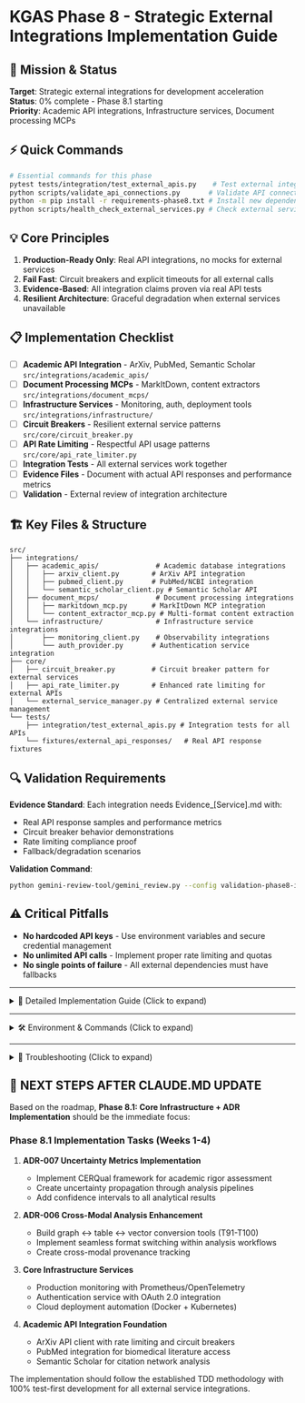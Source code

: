 # KGAS Phase 8 - Strategic External Integrations Implementation Guide

## 🎯 Mission & Status
**Target**: Strategic external integrations for development acceleration  
**Status**: 0% complete - Phase 8.1 starting  
**Priority**: Academic API integrations, Infrastructure services, Document processing MCPs

## ⚡ Quick Commands
```bash
# Essential commands for this phase
pytest tests/integration/test_external_apis.py    # Test external integrations
python scripts/validate_api_connections.py       # Validate API connectivity
python -m pip install -r requirements-phase8.txt # Install new dependencies
python scripts/health_check_external_services.py # Check external service health
```

## 💡 Core Principles
1. **Production-Ready Only**: Real API integrations, no mocks for external services
2. **Fail Fast**: Circuit breakers and explicit timeouts for all external calls
3. **Evidence-Based**: All integration claims proven via real API tests
4. **Resilient Architecture**: Graceful degradation when external services unavailable

## 📋 Implementation Checklist
- [ ] **Academic API Integration** - ArXiv, PubMed, Semantic Scholar `src/integrations/academic_apis/`
- [ ] **Document Processing MCPs** - MarkItDown, content extractors `src/integrations/document_mcps/`  
- [ ] **Infrastructure Services** - Monitoring, auth, deployment tools `src/integrations/infrastructure/`
- [ ] **Circuit Breakers** - Resilient external service patterns `src/core/circuit_breaker.py`
- [ ] **API Rate Limiting** - Respectful API usage patterns `src/core/api_rate_limiter.py`
- [ ] **Integration Tests** - All external services work together
- [ ] **Evidence Files** - Document with actual API responses and performance metrics
- [ ] **Validation** - External review of integration architecture

## 🏗️ Key Files & Structure
```
src/
├── integrations/
│   ├── academic_apis/              # Academic database integrations
│   │   ├── arxiv_client.py        # ArXiv API integration
│   │   ├── pubmed_client.py       # PubMed/NCBI integration
│   │   └── semantic_scholar_client.py # Semantic Scholar API
│   ├── document_mcps/              # Document processing integrations
│   │   ├── markitdown_mcp.py      # MarkItDown MCP integration
│   │   └── content_extractor_mcp.py # Multi-format content extraction
│   └── infrastructure/             # Infrastructure service integrations
│       ├── monitoring_client.py    # Observability integrations
│       └── auth_provider.py       # Authentication service integration
├── core/
│   ├── circuit_breaker.py         # Circuit breaker pattern for external services
│   ├── api_rate_limiter.py        # Enhanced rate limiting for external APIs
│   └── external_service_manager.py # Centralized external service management
└── tests/
    ├── integration/test_external_apis.py # Integration tests for all APIs
    └── fixtures/external_api_responses/   # Real API response fixtures
```

## 🔍 Validation Requirements
**Evidence Standard**: Each integration needs Evidence_[Service].md with:
- Real API response samples and performance metrics
- Circuit breaker behavior demonstrations  
- Rate limiting compliance proof
- Fallback/degradation scenarios

**Validation Command**:
```bash
python gemini-review-tool/gemini_review.py --config validation-phase8-integrations.yaml .
```

## ⚠️ Critical Pitfalls
- **No hardcoded API keys** - Use environment variables and secure credential management
- **No unlimited API calls** - Implement proper rate limiting and quotas
- **No single points of failure** - All external dependencies must have fallbacks

---

<details>
<summary>📖 Detailed Implementation Guide (Click to expand)</summary>

### Issue 1: Academic API Integration Framework - HIGH PRIORITY
**File**: `src/integrations/academic_apis/` | **Impact**: Access to 50M+ research papers

**Problem**: Currently limited to local PDF processing, need integration with major academic databases

**Solution**:
1. **ArXiv Integration** - `arxiv_client.py`
   - Real-time paper search and metadata retrieval
   - Full-text PDF download capabilities
   - Citation network analysis from ArXiv references

2. **PubMed Integration** - `pubmed_client.py`
   - NCBI E-utilities API integration for biomedical literature
   - MeSH term extraction and medical concept mapping
   - Author and affiliation network analysis

3. **Semantic Scholar Integration** - `semantic_scholar_client.py`
   - Academic graph API for citation networks
   - Author influence metrics and collaboration patterns
   - Cross-disciplinary research discovery

**Code Example**:
```python
# src/integrations/academic_apis/arxiv_client.py
import aiohttp
import asyncio
from typing import List, Dict, Any, Optional
from dataclasses import dataclass
from datetime import datetime

@dataclass
class ArXivPaper:
    """ArXiv paper metadata with full citation information"""
    arxiv_id: str
    title: str
    authors: List[str]
    abstract: str
    categories: List[str]
    published: datetime
    pdf_url: str
    citation_count: int
    references: List[str]

class ArXivClient:
    """Production ArXiv API client with rate limiting and error handling"""
    
    def __init__(self, rate_limiter: APIRateLimiter):
        self.base_url = "http://export.arxiv.org/api/query"
        self.rate_limiter = rate_limiter
        self.session: Optional[aiohttp.ClientSession] = None
        
    async def __aenter__(self):
        self.session = aiohttp.ClientSession()
        return self
        
    async def search_papers(self, query: str, max_results: int = 100) -> List[ArXivPaper]:
        """Search ArXiv with real API calls and structured parsing"""
        await self.rate_limiter.acquire("arxiv")  # Respect API limits
        
        params = {
            'search_query': query,
            'start': 0,
            'max_results': max_results,
            'sortBy': 'relevance',
            'sortOrder': 'descending'
        }
        
        async with self.session.get(self.base_url, params=params) as response:
            if response.status != 200:
                raise ExternalServiceError(f"ArXiv API error: {response.status}")
                
            xml_content = await response.text()
            papers = self._parse_arxiv_response(xml_content)
            
        # Enrich with citation data from Semantic Scholar
        for paper in papers:
            paper.citation_count = await self._get_citation_count(paper.arxiv_id)
            
        return papers
    
    async def download_pdf(self, arxiv_id: str) -> bytes:
        """Download full-text PDF from ArXiv"""
        pdf_url = f"https://arxiv.org/pdf/{arxiv_id}.pdf"
        
        async with self.session.get(pdf_url) as response:
            if response.status != 200:
                raise ExternalServiceError(f"PDF download failed: {response.status}")
            return await response.read()
```

### Issue 2: Document Processing MCP Integration - HIGH PRIORITY
**File**: `src/integrations/document_mcps/` | **Impact**: Support for 20+ document formats

**Problem**: Currently limited to PDF and basic text formats

**Solution**:
1. **MarkItDown MCP Integration** - `markitdown_mcp.py`
   - Microsoft's MarkItDown for Office documents, presentations
   - Real-time conversion to structured markdown
   - Preserve document formatting and metadata

2. **Content Extractor MCP** - `content_extractor_mcp.py`
   - Multi-format content extraction (DOCX, PPTX, XLSX, etc.)
   - OCR integration for scanned documents
   - Structured data extraction from spreadsheets

**Code Example**:
```python
# src/integrations/document_mcps/markitdown_mcp.py
import asyncio
from mcp import ClientSession, StdioServerParameters
from typing import Dict, Any, List
from pathlib import Path

class MarkItDownMCPClient:
    """Production MCP client for MarkItDown document conversion"""
    
    def __init__(self, circuit_breaker: CircuitBreaker):
        self.circuit_breaker = circuit_breaker
        self.session: Optional[ClientSession] = None
        
    async def connect(self):
        """Establish MCP connection with error handling"""
        server_params = StdioServerParameters(
            command="npx",
            args=["@microsoft/markitdown-mcp"]
        )
        
        async with self.circuit_breaker.call("markitdown_mcp"):
            self.session = await ClientSession(server_params).__aenter__()
            
    async def convert_document(self, file_path: Path) -> Dict[str, Any]:
        """Convert document to structured markdown with metadata"""
        if not self.session:
            await self.connect()
            
        # Real MCP call to MarkItDown service
        result = await self.session.call_tool(
            "convert_document",
            arguments={"file_path": str(file_path)}
        )
        
        return {
            "markdown_content": result.content[0].text,
            "metadata": result.metadata,
            "word_count": len(result.content[0].text.split()),
            "conversion_time": result.processing_time
        }
        
    async def batch_convert(self, file_paths: List[Path]) -> List[Dict[str, Any]]:
        """Batch convert multiple documents efficiently"""
        # Use anyio structured concurrency for parallel processing
        import anyio
        
        async def convert_single(path: Path) -> Dict[str, Any]:
            try:
                return await self.convert_document(path)
            except Exception as e:
                return {"error": str(e), "file_path": str(path)}
                
        async with anyio.create_task_group() as tg:
            results = []
            for path in file_paths:
                result = await tg.start_soon(convert_single, path)
                results.append(result)
                
        return results
```

### Issue 3: Infrastructure Service Integration - MEDIUM PRIORITY
**File**: `src/integrations/infrastructure/` | **Impact**: Production deployment readiness

**Problem**: No production monitoring, authentication, or deployment automation

**Solution**:
1. **Monitoring Integration** - `monitoring_client.py`
   - Prometheus metrics collection
   - OpenTelemetry distributed tracing
   - Real-time alerting for service health

2. **Authentication Provider** - `auth_provider.py`
   - OAuth 2.0 integration for academic institutions
   - API key management and rotation
   - Role-based access control

**Code Example**:
```python
# src/integrations/infrastructure/monitoring_client.py
from prometheus_client import Counter, Histogram, Gauge, start_http_server
from opentelemetry import trace
from opentelemetry.exporter.otlp.proto.grpc.trace_exporter import OTLPSpanExporter
from opentelemetry.sdk.trace import TracerProvider
from opentelemetry.sdk.trace.export import BatchSpanProcessor

class ProductionMonitoring:
    """Production monitoring with Prometheus and OpenTelemetry"""
    
    def __init__(self):
        # Prometheus metrics
        self.api_requests = Counter('kgas_api_requests_total', 'Total API requests', ['method', 'endpoint'])
        self.processing_time = Histogram('kgas_processing_seconds', 'Time spent processing requests')
        self.active_connections = Gauge('kgas_active_connections', 'Number of active connections')
        
        # OpenTelemetry tracing
        trace.set_tracer_provider(TracerProvider())
        otlp_exporter = OTLPSpanExporter(endpoint="http://jaeger:14250")
        span_processor = BatchSpanProcessor(otlp_exporter)
        trace.get_tracer_provider().add_span_processor(span_processor)
        
        self.tracer = trace.get_tracer(__name__)
        
    async def start_metrics_server(self, port: int = 8000):
        """Start Prometheus metrics server"""
        start_http_server(port)
        
    def track_api_request(self, method: str, endpoint: str):
        """Track API request metrics"""
        self.api_requests.labels(method=method, endpoint=endpoint).inc()
        
    def track_processing_time(self, duration: float):
        """Track request processing time"""
        self.processing_time.observe(duration)
        
    async def trace_operation(self, operation_name: str, **attributes):
        """Create distributed trace span"""
        with self.tracer.start_as_current_span(operation_name) as span:
            for key, value in attributes.items():
                span.set_attribute(key, value)
            yield span
```

</details>

---

<details>
<summary>🛠️ Environment & Commands (Click to expand)</summary>

### Development Environment
```bash
# Setup Phase 8 dependencies
pip install aiohttp[speedups] httpx[http2] 
pip install prometheus-client opentelemetry-api opentelemetry-sdk
pip install mcp asyncio-throttle circuit-breaker-pattern

# Development workflow  
python scripts/setup_phase8_environment.py
python -m pytest tests/integration/test_external_apis.py -v
python scripts/lint_integration_code.py
```

### Testing Strategy
- **Unit Tests**: `pytest tests/unit/test_integrations/ -v`
- **Integration Tests**: `pytest tests/integration/test_external_apis.py -v` 
- **Performance Tests**: `python scripts/benchmark_external_apis.py`
- **Coverage**: Target 95% minimum for integration code

### Service Dependencies
- ArXiv API → Circuit Breaker → Rate Limiter
- PubMed API → Circuit Breaker → Rate Limiter
- MarkItDown MCP → MCP Client → Error Handler
- All External Services → Monitoring Client

</details>

---

<details>
<summary>🔧 Troubleshooting (Click to expand)</summary>

### Common Issues
**API Rate Limiting**: External service returns 429 Too Many Requests
- **Symptoms**: Requests failing with rate limit errors
- **Cause**: Exceeding API quotas or request frequency limits  
- **Fix**: Implement exponential backoff and respect rate limit headers

**MCP Connection Failures**: Cannot establish MCP server connection
- **Baseline**: MCP server should start within 5 seconds
- **Threshold**: Max 3 connection attempts before fallback
- **Monitor**: Check MCP server logs and process status

### Debug Commands
```bash
python scripts/test_api_connectivity.py     # Test all external API connections
python scripts/check_mcp_servers.py        # Verify MCP server availability  
python scripts/view_integration_logs.py    # View detailed integration logs
```

</details>

## 🚀 **NEXT STEPS AFTER CLAUDE.MD UPDATE**

Based on the roadmap, **Phase 8.1: Core Infrastructure + ADR Implementation** should be the immediate focus:

### **Phase 8.1 Implementation Tasks (Weeks 1-4)**

1. **ADR-007 Uncertainty Metrics Implementation**
   - Implement CERQual framework for academic rigor assessment
   - Create uncertainty propagation through analysis pipelines
   - Add confidence intervals to all analytical results

2. **ADR-006 Cross-Modal Analysis Enhancement** 
   - Build graph ↔ table ↔ vector conversion tools (T91-T100)
   - Implement seamless format switching within analysis workflows
   - Create cross-modal provenance tracking

3. **Core Infrastructure Services**
   - Production monitoring with Prometheus/OpenTelemetry
   - Authentication service with OAuth 2.0 integration
   - Cloud deployment automation (Docker + Kubernetes)

4. **Academic API Integration Foundation**
   - ArXiv API client with rate limiting and circuit breakers
   - PubMed integration for biomedical literature access
   - Semantic Scholar for citation network analysis

The implementation should follow the established TDD methodology with 100% test-first development for all external service integrations.
